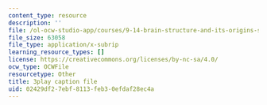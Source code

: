 ```yaml
---
content_type: resource
description: ''
file: /ol-ocw-studio-app/courses/9-14-brain-structure-and-its-origins-spring-2014/02429df27ebf8113feb30efdaf28ec4a_555129.srt
file_size: 63058
file_type: application/x-subrip
learning_resource_types: []
license: https://creativecommons.org/licenses/by-nc-sa/4.0/
ocw_type: OCWFile
resourcetype: Other
title: 3play caption file
uid: 02429df2-7ebf-8113-feb3-0efdaf28ec4a
---
```


